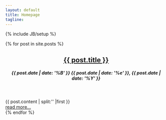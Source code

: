 ```yaml
---
layout: default
title: Homepage
tagline: 
---
```

{% include JB/setup %}


{% for post in site.posts %}
<article>
  <header>
    <h2>
        <a href="{{ post.url }}" rel="bookmark" title="Permanent link to ">{{ post.title }}</a>
    </h2>
    <h5><time>{{ post.date | date: '%B' }} {{ post.date | date: '%e' }}, {{ post.date | date: '%Y' }}</time></h5>
  </header>
  <div class="post-entry">
        {{ post.content | split:'<!--more-->' |first }}
  </div>
  <div class="post-footer">
        <div class="read-more">
            <a href="{{ post.url }}">read more...</a>
        </div>
    </div>
</article>
{% endfor %}



